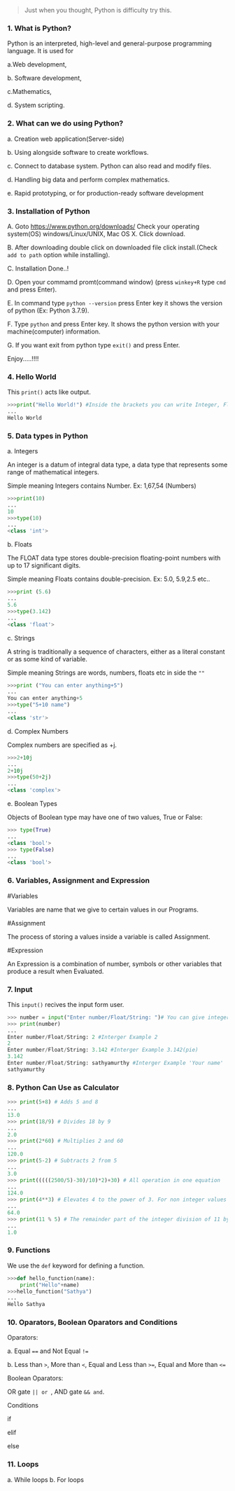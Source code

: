 >Just when you thought, Python is difficulty try this.

### 1. What is Python?
Python is an interpreted, high-level and general-purpose programming language.
It is used for 

a.Web development,

b. Software development,

c.Mathematics,

d. System scripting.
      
### 2. What can we do using Python?

a. Creation web application(Server-side)

b. Using alongside software to create workflows.
   
c. Connect to database system. Python can also read and modify files.
  
d. Handling big data and perform complex mathematics.
  
e. Rapid prototyping, or for production-ready software development

### 3. Installation of Python

A. Goto https://www.python.org/downloads/ Check your operating system(OS) windows/Linux/UNIX, Mac OS X. Click download.

B. After downloading double click on downloaded file click install.(Check `add to path` option while installing).

C. Installation Done..!

D. Open your commamd promt(command window) (press `winkey+R` type `cmd` and press Enter).

E. In command type `python --version` press Enter key it shows the version of python (Ex: Python 3.7.9).

F. Type `python` and press Enter key. It shows the python version with your machine(computer) information.

G. If you want exit from python type `exit()` and press Enter.
        
  Enjoy.....!!!!
        
### 4. Hello World
This `print()` acts like output. 
```py
>>>print("Hello World!") #Inside the brackets you can write Integer, Float, String.
...
Hello World
```

### 5. Data types in Python 

a. Integers 

An integer is a datum of integral data type, a data type that represents some range of mathematical integers.

Simple meaning Integers contains Number. Ex: 1,67,54 (Numbers)

```py
>>>print(10)
...
10
>>>type(10)
...
<class 'int'>
```
b. Floats 

The FLOAT data type stores double-precision floating-point numbers with up to 17 significant digits. 

Simple meaning  Floats contains double-precision. Ex: 5.0, 5.9,2.5 etc..
```py
>>>print (5.6)
...
5.6
>>>type(3.142)
...
<class 'float'>
```
c. Strings

A string is traditionally a sequence of characters, either as a literal constant or as some kind of variable.

Simple meaning Strings are words, numbers, floats etc in side the `""`
```py
>>>print ("You can enter anything+5") 
...
You can enter anything+5
>>>type("5+10 name")
...
<class 'str'>
```
d. Complex Numbers

Complex numbers are specified as <real part>+<imaginary part>j.
      
```py
>>>2+10j
...
2+10j
>>>type(50+2j)
...
<class 'complex'>
```
e. Boolean Types

Objects of Boolean type may have one of two values, True or False:
```py
>>> type(True)
...
<class 'bool'>
>>> type(False)
...
<class 'bool'>
```
### 6. Variables, Assignment and Expression
#Variables

Variables are name that we give to certain values in our Programs.

#Assignment

The process of storing a values inside a variable is called Assignment.

#Expression

An Expression is a combination of number, symbols or other variables that produce a result when Evaluated.


### 7. Input
This `input()` recives the input form user.
```py
>>> number = input("Enter number/Float/String: ")# You can give integer, Float, String.
>>> print(number)
...
Enter number/Float/String: 2 #Interger Example 2
2
Enter number/Float/String: 3.142 #Interger Example 3.142(pie)
3.142
Enter number/Float/String: sathyamurthy #Interger Example 'Your name'
sathyamurthy
```
### 8. Python Can Use as Calculator
```py
>>> print(5+8) # Adds 5 and 8
...
13.0
>>> print(18/9) # Divides 18 by 9
...
2.0
>>> print(2*60) # Multiplies 2 and 60
...
120.0
>>> print(5-2) # Subtracts 2 from 5
...
3.0
>>> print(((((2500/5)-30)/10)*2)+30) # All operation in one equation
...
124.0
>>> print(4**3) # Elevates 4 to the power of 3. For non integer values of 3, this becomes a root (i.e. 4**(1/2) is the square root of 4)
...
64.0
>>> print(11 % 5) # The remainder part of the integer division of 11 by 5
...
1.0
```

### 9. Functions
We use the `def` keyword for defining a function.
```py
>>>def hello_function(name):
	print("Hello"+name)
>>>hello_function("Sathya")
...
Hello Sathya
```

### 10. Oparators, Boolean Oparators and Conditions

Oparators:

a. Equal `==` and Not Equal `!=`

b. Less than `>`, More than `<`, Equal and Less than `>=`, Equal and More than `<=`

Boolean Oparators:

OR gate `|| or `, AND gate `&& and`.

Conditions

if 

elif

else

### 11. Loops
a. While loops
b. For loops
